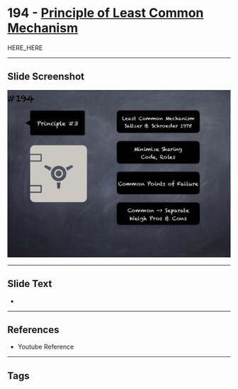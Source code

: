 # 194 - [Principle of Least Common Mechanism](Principle%20of%20Least%20Common%20Mechanism.md)

HERE_HERE

___
## Slide Screenshot
![0194.png](../../images/pitfalls_and_best_practices201/194.png)
___
## Slide Text
- 
___
## References
- Youtube Reference
___
## Tags